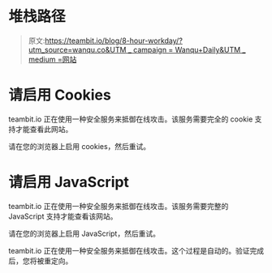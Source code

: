 # 堆栈路径

> 原文:[https://teambit.io/blog/8-hour-workday/?utm_source=wanqu.co&UTM _ campaign = Wanqu+Daily&UTM _ medium =网站](https://teambit.io/blog/8-hour-workday/?utm_source=wanqu.co&utm_campaign=Wanqu+Daily&utm_medium=website)

# 请启用 Cookies

teambit.io 正在使用一种安全服务来抵御在线攻击。该服务需要完全的 cookie 支持才能查看此网站。

请在您的浏览器上启用 cookies，然后重试。

<noscript>  <h1>请启用 JavaScript</h1> <p>teambit.io 正在使用一种安全服务来抵御在线攻击。该服务需要完整的 JavaScript 支持才能查看该网站。</p> <p>请在您的浏览器上启用 JavaScript，然后重试。</p>  </noscript>

teambit.io 正在使用一种安全服务来抵御在线攻击。这个过程是自动的。验证完成后，您将被重定向。